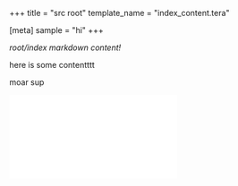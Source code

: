 +++
title = "src root"
template_name = "index_content.tera"

[meta]
sample = "hi"
+++

*root/index markdown content!*

here is some contentttt

moar
sup

![link](sample.txt)